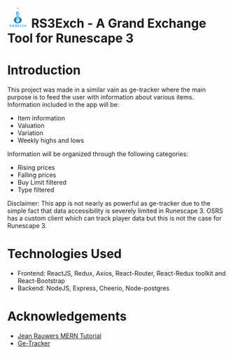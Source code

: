 # ![alt text](https://github.com/JKal24/RS3Merch/blob/master/Site/src/assets/rs3exch_logo_small.png) RS3Exch - A Grand Exchange Tool for Runescape 3

# Introduction

This project was made in a similar vain as ge-tracker where the main purpose is to feed the user with information about various items. 
Information included in the app will be:
* Item information
* Valuation
* Variation
* Weekly highs and lows

Information will be organized through the following categories:
* Rising prices
* Falling prices
* Buy Limit filtered
* Type filtered

Disclaimer: This app is not nearly as powerful as ge-tracker due to the simple fact that data accessibility is severely limited in Runescape 3.
OSRS has a custom client which can track player data but this is not the case for Runescape 3.

# Technologies Used

* Frontend: ReactJS, Redux, Axios, React-Router, React-Redux toolkit and React-Bootstrap
* Backend: NodeJS, Express, Cheerio, Node-postgres

# Acknowledgements

* [Jean Rauwers MERN Tutorial](https://github.com/jeanrauwers/mern-course-bootcamp)
* [Ge-Tracker](https://www.ge-tracker.com/)